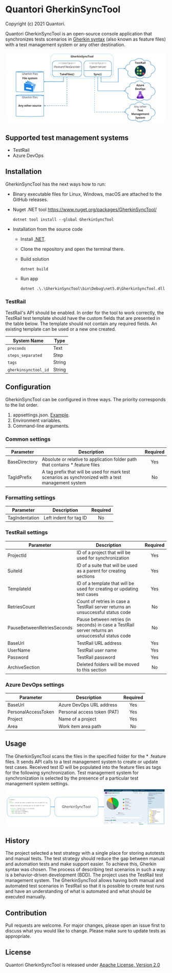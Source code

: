 # Quantori GherkinSyncTool

Copyright (c) 2021 Quantori.

Quantori GherkinSyncTool is an open-source console application that synchronizes tests scenarios
in [Gherkin syntax](https://cucumber.io/docs/gherkin/) (also known as feature files) with a test management system or
any other destination.

![Architecture](Docs/Architecture.png)

## Supported test management systems

- TestRail
- Azure DevOps

## Installation

GherkinSyncTool has the next ways how to run:

- Binary executable files for Linux, Windows, macOS are attached to the GitHub releases.

- Nuget .NET tool https://www.nuget.org/packages/GherkinSyncTool/
    
    ```
    dotnet tool install --global GherkinSyncTool
    ```

- Installation from the source code

  - Install [.NET](https://dotnet.microsoft.com/download).
  - Clone the repository and open the terminal there.
  - Build solution

    ```
    dotnet build
    ```
    
  - Run app
    
    ```
    dotnet .\.\GherkinSyncTool\bin\Debug\net5.0\GherkinSyncTool.dll
    ```

### TestRail

TestRail's API should be enabled. In order for the tool to work correctly, the TestRail test template should have the custom fields that are presented in the table
below. The template should not contain any required fields. An existing template can be used or a new one created.

| System Name          | Type   |
| -------------------- | ------ |
| `preconds`           | Text   |
| `steps_separated`    | Step   |
| `tags`               | String |
| `gherkinsynctool_id` | String |

## Configuration

GherkinSyncTool can be configured in three ways. The priority corresponds to the list order.

1. appsettings.json. [Example](GherkinSyncTool\appsettings.json).
2. Environment variables.
3. Command-line arguments.

### Common settings

| Parameter     | Description                                                                                          | Required |
| ------------- | ---------------------------------------------------------------------------------------------------- | :------: |
| BaseDirectory | Absolute or relative to application folder path that contains *.feature files                        | Yes      |
| TagIdPrefix   | A tag prefix that will be used for mark test scenarios as synchronized with a test management system | No       |

### Formatting settings

| Parameter      | Description            | Required |
| -------------- | ---------------------- | :------: |
| TagIndentation | Left indent for tag ID | No       |

### TestRail settings

| Parameter                  | Description                                                                                      | Required |
| -------------------------- | ------------------------------------------------------------------------------------------------ | :------: |
| ProjectId                  | ID of a project that will be used for synchronization                                            | Yes      |
| SuiteId                    | ID of a suite that will be used as a parent for creating sections                                | Yes      |
| TemplateId                 | ID of a template that will be used for creating or updating test cases                           | Yes      |
| RetriesCount               | Count of retries in case a TestRail server returns an unsuccessful status code                   | No       |
| PauseBetweenRetriesSeconds | Pause between retries (in seconds) in case a TestRail server returns an unsuccessful status code | No       |
| BaseUrl                    | TestRail URL address                                                                             | Yes      |
| UserName                   | TestRail user name                                                                               | Yes      |
| Password                   | TestRail password                                                                                | Yes      |
| ArchiveSection             | Deleted folders will be moved to this section                                                    | No       |

### Azure DevOps settings

| Parameter           | Description                 | Required |
| ------------------- | --------------------------- | :------: |
| BaseUrl             | Azure DevOps URL address    | Yes      |
| PersonalAccessToken | Personal access token (PAT) | Yes      |
| Project             | Name of a project           | Yes      |
| Area                | Work item area path         | No       |

## Usage

The GherkinSyncTool scans the files in the specified folder for the * .feature files. It sends API calls to a test
management system to create or update test cases. Received test ID will be populated into the feature files as tags for
the following synchronization.
Test management system for synchronization is selected by the presence of a particular test management system settings.
![Diagram](Docs/Diagram.png)

## History

The project selected a test strategy with a single place for storing autotests and manual tests. The test strategy
should reduce the gap between manual and automation tests and make support easier. To achieve this, Gherkin syntax was
chosen. The process of describing test scenarios in such a way is a behavior-driven development (BDD). The project uses
the TestRail test management system. The GherkinSyncTool allows having both manual and automated test scenarios in
TestRail so that it is possible to create test runs and have an understanding of what is automated and what should be
executed manually.

## Contribution

Pull requests are welcome. For major changes, please open an issue first to discuss what you would like to change.
Please make sure to update tests as appropriate.

## License

Quantori GherkinSyncTool is released under [Apache License, Version 2.0](LICENSE)
